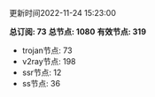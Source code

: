 更新时间2022-11-24 15:23:00

**总订阅: 73**
**总节点: 1080**
**有效节点: 319**
- trojan节点: 73
- v2ray节点: 198
- ssr节点: 12
- ss节点: 36
